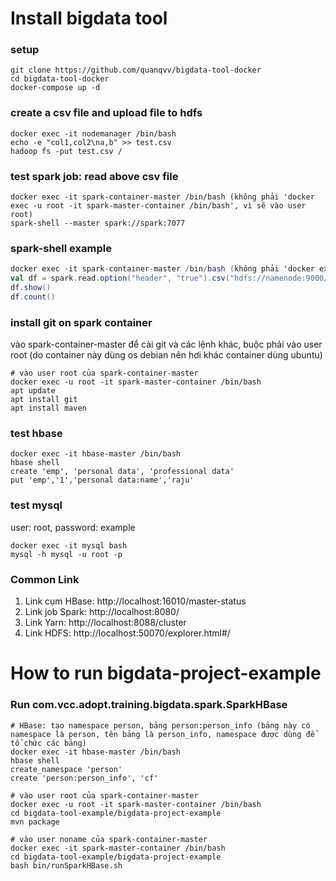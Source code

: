 
# Install bigdata tool

### setup
```console
git clone https://github.com/quanqvv/bigdata-tool-docker
cd bigdata-tool-docker
docker-compose up -d
```

### create a csv file and upload file to hdfs
```console
docker exec -it nodemanager /bin/bash
echo -e "col1,col2\na,b" >> test.csv
hadoop fs -put test.csv /
```

### test spark job: read above csv file
```console
docker exec -it spark-container-master /bin/bash (không phải 'docker exec -u root -it spark-master-container /bin/bash', vì sẽ vào user root)
spark-shell --master spark://spark:7077
```


### spark-shell example
```scala
docker exec -it spark-container-master /bin/bash (không phải 'docker exec -u root -it spark-master-container /bin/bash', vì sẽ vào user root)
val df = spark.read.option("header", "true").csv("hdfs://namenode:9000/test.csv")
df.show()
df.count()
```


### install git on spark container
vào spark-container-master để cài git và các lệnh khác, buộc phải vào user root (do container này dùng os debian nên hơi khác container dùng ubuntu)

```console
# vào user root của spark-container-master
docker exec -u root -it spark-master-container /bin/bash  
apt update
apt install git
apt install maven
```

### test hbase
```console
docker exec -it hbase-master /bin/bash
hbase shell
create 'emp', 'personal data', 'professional data'
put 'emp','1','personal data:name','raju'
```

### test mysql
user: root, password: example
```console
docker exec -it mysql bash
mysql -h mysql -u root -p
```

### Common Link
1. Link cụm HBase: http://localhost:16010/master-status
2. Link job Spark: http://localhost:8080/
3. Link Yarn: http://localhost:8088/cluster
4. Link HDFS: http://localhost:50070/explorer.html#/

# How to run bigdata-project-example

### Run com.vcc.adopt.training.bigdata.spark.SparkHBase
```console
# HBase: tạo namespace person, bảng person:person_info (bảng này có namespace là person, tên bảng là person_info, namespace được dùng để tổ chức các bảng)
docker exec -it hbase-master /bin/bash
hbase shell
create_namespace 'person'
create 'person:person_info', 'cf'

# vào user root của spark-container-master
docker exec -u root -it spark-master-container /bin/bash  
cd bigdata-tool-example/bigdata-project-example
mvn package

# vào user noname của spark-container-master
docker exec -it spark-master-container /bin/bash
cd bigdata-tool-example/bigdata-project-example
bash bin/runSparkHBase.sh
```
